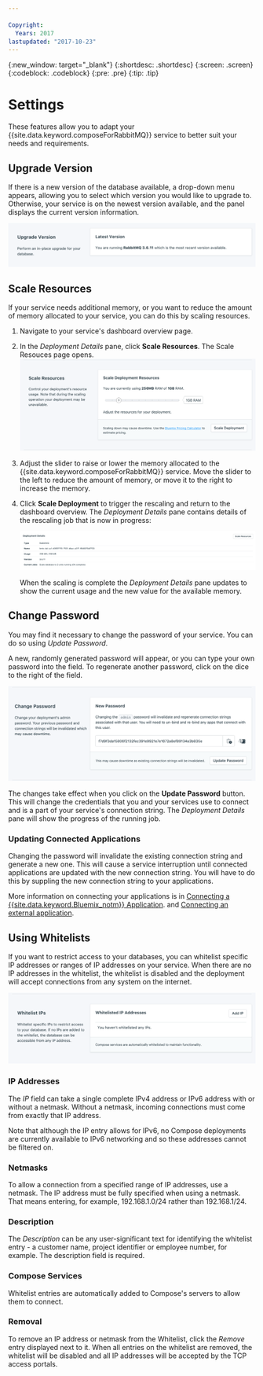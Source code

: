 ```yaml
---

Copyright:
  Years: 2017
lastupdated: "2017-10-23"
---
```


{:new_window: target="_blank"}
{:shortdesc: .shortdesc}
{:screen: .screen}
{:codeblock: .codeblock}
{:pre: .pre}
{:tip: .tip}

# Settings

These features allow you to adapt your {{site.data.keyword.composeForRabbitMQ}} service to better suit your needs and requirements.


## Upgrade Version

If there is a new version of the database available, a drop-down menu appears, allowing you to select which version you would like to upgrade to. Otherwise, your service is on the newest version available, and the panel displays the current version information.

![The Version panel](./images/rabbitmq-version-show.png "The Version panel")


## Scale Resources

If your service needs additional memory, or you want to reduce the amount of memory allocated to your service, you can do this by scaling resources.

1. Navigate to your service's dashboard overview page.
2. In the _Deployment Details_ pane, click **Scale Resources**. The Scale Resouces page opens.
    ![The Scale Resources page](./images/rabbitmq-scale-show.png "The Scale Resources page")
3. Adjust the slider to raise or lower the memory allocated to the {{site.data.keyword.composeForRabbitMQ}} service. Move the slider to the left to reduce the amount of memory, or move it to the right to increase the memory.
4. Click **Scale Deployment** to trigger the rescaling and return to the dashboard overview. The _Deployment Details_ pane contains details of the rescaling job that is now in progress:

    ![The Deployment Details pane, showing one running job](./images/jobs_scaling.png "The Deployment Details pane, showing one running job: scaling database to 2 units")

    When the scaling is complete the _Deployment Details_ pane updates to show the current usage and the new value for the available memory.


## Change Password

You may find it necessary to change the password of your service. You can do so using _Update Password_. 

A new, randomly generated password will appear, or you can type your own password into the field. To regenerate another password, click on the dice to the right of the field. 
  
![Updating the RabbitMQ password](./images/rabbitmq-update-password.png "The automatic password generator")

The changes take effect when you click on the **Update Password** button. This will change the credentials that you and your services use to connect and is a part of your service's connection string. The _Deployment Details_ pane will show the progress of the running job. 

### Updating Connected Applications
Changing the password will invalidate the existing connection string and generate a new one. This will cause a service interruption until connected applications are updated with the new connection string. You will have to do this by suppling the new connection string to your applications.

More information on connecting your applications is in [Connecting a {{site.data.keyword.Bluemix_notm}} Application](./connecting-bluemix-app.html).
and [Connecting an external application](./connecting-external.html).


## Using Whitelists

If you want to restrict access to your databases, you can whitelist specific IP addresses or ranges of IP addresses on your service. When there are no IP addresses in the whitelist, the whitelist is disabled and the deployment will accept connections from any system on the internet.

![Whitelisting IPs](./images/rabbitmq-whitelist-show.png "The whitelist fields.")

### IP Addresses
The *IP* field can take a single complete IPv4 address or IPv6 address with or without a netmask. Without a netmask, incoming connections must come from exactly that IP address. 

Note that although the IP entry allows for IPv6, no Compose deployments are currently available to IPv6 networking and so these addresses cannot be filtered on.

### Netmasks
To allow a connection from a specified range of IP addresses, use a netmask. The IP address must be fully specified when using a netmask. That means entering, for example, 192.168.1.0/24 rather than 192.168.1/24.

### Description
The *Description* can be any user-significant text for identifying the whitelist entry - a customer name, project identifier or employee number, for example. The description field is required.

### Compose Services
Whitelist entries are automatically added to Compose's servers to allow them to connect.

### Removal
To remove an IP address or netmask from the Whitelist, click the *Remove* entry displayed next to it.
When all entries on the whitelist are removed, the whitelist will be disabled and all IP addresses will be accepted by the TCP access portals.
